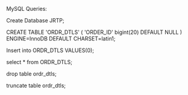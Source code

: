 MySQL Queries: 

Create Database JRTP;

CREATE TABLE 'ORDR_DTLS' (
  'ORDER_ID' bigint(20) DEFAULT NULL
) ENGINE=InnoDB DEFAULT CHARSET=latin1;

Insert into ORDR_DTLS VALUES(0);

select * from ORDR_DTLS;

drop table ordr_dtls;

truncate table ordr_dtls;